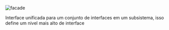 

![facade](https://github.com/giovaniavila/bertoti/assets/112128418/c718e7fe-fd24-45ab-aeb7-66051a180b2c)

Interface unificada para um conjunto de interfaces em um subsistema, isso define um nivel mais alto de interface

